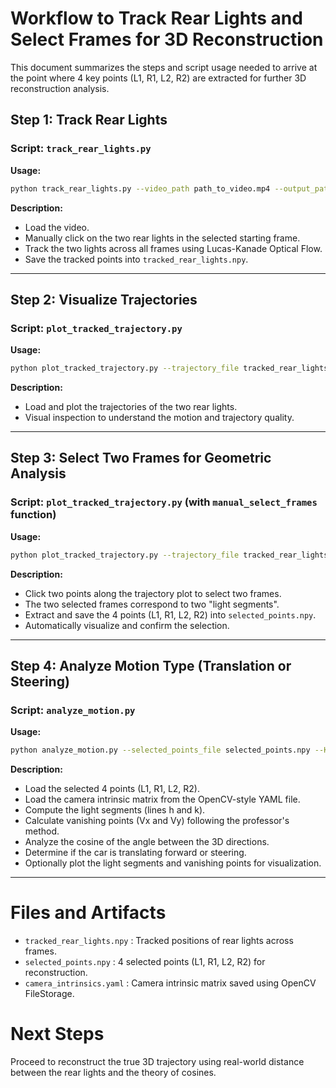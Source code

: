 # Workflow to Track Rear Lights and Select Frames for 3D Reconstruction

This document summarizes the steps and script usage needed to arrive at the point where 4 key points (L1, R1, L2, R2) are extracted for further 3D reconstruction analysis.

## Step 1: Track Rear Lights

### Script: `track_rear_lights.py`

**Usage:**
```bash
python track_rear_lights.py --video_path path_to_video.mp4 --output_path tracked_rear_lights.npy --start_frame 0 --display True
```

**Description:**
- Load the video.
- Manually click on the two rear lights in the selected starting frame.
- Track the two lights across all frames using Lucas-Kanade Optical Flow.
- Save the tracked points into `tracked_rear_lights.npy`.

---

## Step 2: Visualize Trajectories

### Script: `plot_tracked_trajectory.py`

**Usage:**
```bash
python plot_tracked_trajectory.py --trajectory_file tracked_rear_lights.npy
```

**Description:**
- Load and plot the trajectories of the two rear lights.
- Visual inspection to understand the motion and trajectory quality.

---

## Step 3: Select Two Frames for Geometric Analysis

### Script: `plot_tracked_trajectory.py` (with `manual_select_frames` function)

**Usage:**
```bash
python plot_tracked_trajectory.py --trajectory_file tracked_rear_lights.npy --output_file selected_points.npy
```

**Description:**
- Click two points along the trajectory plot to select two frames.
- The two selected frames correspond to two "light segments".
- Extract and save the 4 points (L1, R1, L2, R2) into `selected_points.npy`.
- Automatically visualize and confirm the selection.

---

## Step 4: Analyze Motion Type (Translation or Steering)

### Script: `analyze_motion.py`

**Usage:**
```bash
python analyze_motion.py --selected_points_file selected_points.npy --K_file camera_intrinsics.yaml
```

**Description:**
- Load the selected 4 points (L1, R1, L2, R2).
- Load the camera intrinsic matrix from the OpenCV-style YAML file.
- Compute the light segments (lines h and k).
- Calculate vanishing points (Vx and Vy) following the professor's method.
- Analyze the cosine of the angle between the 3D directions.
- Determine if the car is translating forward or steering.
- Optionally plot the light segments and vanishing points for visualization.

---

# Files and Artifacts

- `tracked_rear_lights.npy` : Tracked positions of rear lights across frames.
- `selected_points.npy` : 4 selected points (L1, R1, L2, R2) for reconstruction.
- `camera_intrinsics.yaml` : Camera intrinsic matrix saved using OpenCV FileStorage.

# Next Steps

Proceed to reconstruct the true 3D trajectory using real-world distance between the rear lights and the theory of cosines.
